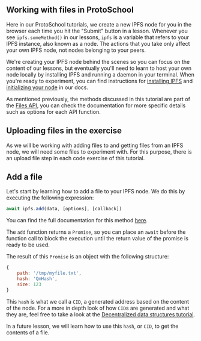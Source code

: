 
## Working with files in ProtoSchool
Here in our ProtoSchool tutorials, we create a new IPFS node for you in the browser each time you hit the "Submit" button in a lesson. Whenever you see `ipfs.someMethod()` in our lessons, `ipfs` is a variable that refers to your IPFS instance, also known as a node. The actions that you take only affect your own IPFS node, not nodes belonging to your peers.

We're creating your IPFS node behind the scenes so you can focus on the content of our lessons, but eventually you'll need to learn to host your own node locally by installing IPFS and running a daemon in your terminal. When you're ready to experiment, you can find instructions for [installing IPFS](https://docs.ipfs.io/guides/guides/install/) and [initializing your node](https://docs.ipfs.io/introduction/usage/#initialize-the-repository) in our docs.

As mentioned previously, the methods discussed in this tutorial are part of the [Files API](https://github.com/ipfs/interface-js-ipfs-core/blob/master/SPEC/FILES.md), you can check the documentation for more specific details such as options for each API function.

## Uploading files in the exercise

As we will be working with adding files to and getting files from an IPFS node, we will need some files to experiment with. For this purpose, there is an upload file step in each code exercise of this tutorial.

## Add a file

Let's start by learning how to add a file to your IPFS node. We do this by executing the following expression:

```javascript
await ipfs.add(data, [options], [callback])
```

You can find the full documentation for this method [here](https://github.com/ipfs/interface-js-ipfs-core/blob/master/SPEC/FILES.md#add).

The `add` function returns a `Promise`, so you can place an `await` before the function call to block the execution until the return value of the promise is ready to be used.

The result of this `Promise` is an object with the following structure:
```javascript
{
    path: '/tmp/myfile.txt',
    hash: 'QmHash',
    size: 123
}
```

This `hash` is what we call a `CID`, a generated address based on the content of the node. For a more in depth look of how `CID`s are generated and what they are, feel free to take a look at the [Decentralized data structures tutorial](https://proto.school/#/data-structures).

In a future lesson, we will learn how to use this `hash`, or `CID`, to get the contents of a file.